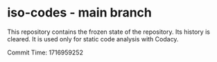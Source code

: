 # iso-codes - main branch

This repository contains the frozen state of the repository.
Its history is cleared. It is used only for static code
analysis with Codacy.

Commit Time: 1716959252